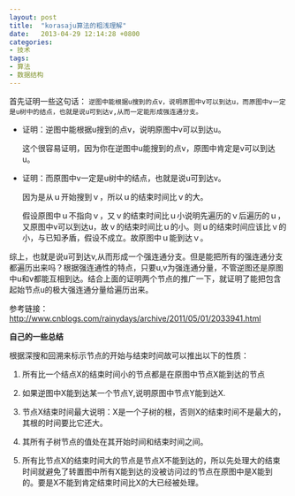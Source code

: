 ```yaml
---
layout: post
title:  "korasaju算法的粗浅理解"
date:   2013-04-29 12:14:28 +0800
categories: 
- 技术
tags:
- 算法
- 数据结构
---
```


首先证明一些这句话： `逆图中能根据u搜到的点v，说明原图中v可以到达u，而原图中v一定是u树中的结点，也就是说u可到达v,从而一定能形成强连通分支。`

- 证明：逆图中能根据u搜到的点v，说明原图中v可以到达u。

	这个很容易证明，因为你在逆图中u能搜到的点v，原图中肯定是v可以到达u。

- 证明：而原图中v一定是u树中的结点，也就是说u可到达v。

  因为是从ｕ开始搜到ｖ，所以ｕ的结束时间比ｖ的大。

  假设原图中ｕ不指向ｖ，又ｖ的结束时间比ｕ小说明先遍历的ｖ后遍历的ｕ，又原图中v可以到达u，故ｖ的结束时间比ｕ的小。则ｕ的结束时间应该比ｖ的小，与已知矛盾，假设不成立。故原图中ｕ能到达ｖ。

 
综上，也就是说u可到达v,从而形成一个强连通分支。但是能把所有的强连通分支都遍历出来吗？根据强连通性的特点，只要u,v为强连通分量，不管逆图还是原图中u和v都能互相到达。结合上面的证明两个节点的推广一下，就证明了能把包含起始节点u的极大强连通分量给遍历出来。


参考链接：http://www.cnblogs.com/rainydays/archive/2011/05/01/2033941.html


**自己的一些总结**


根据深搜和回溯来标示节点的开始与结束时间故可以推出以下的性质：


1. 所有比一个结点X的结束时间小的节点都是在原图中节点X能到达的节点


2. 如果逆图中X能到达某一个节点Y,说明原图中节点Y能到达X.


3. 节点X结束时间最大说明：X是一个子树的根，否则X的结束时间不是最大的，其根的时间要比它还大。


4. 其所有子树节点的值处在其开始时间和结束时间之间。


5. 所有比节点X的结束时间大的节点是节点X不能到达的，所以先处理大的结束时间就避免了转置图中所有X能到达的没被访问过的节点在原图中是X能到的。要是X不能到肯定结束时间比X的大已经被处理。
